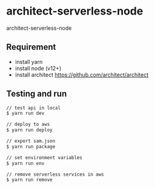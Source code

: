 # architect-serverless-node

architect-serverless-node

## Requirement

- install yarn
- install node (v12+)
- install architect <https://github.com/architect/architect>

## Testing and run

```zsh
// test api in local
$ yarn run dev

// deploy to aws
$ yarn run deploy

// export sam.json
$ yarn run package

// set environment variables
$ yarn run env

// remove serverless services in aws
$ yarn run remove
```
